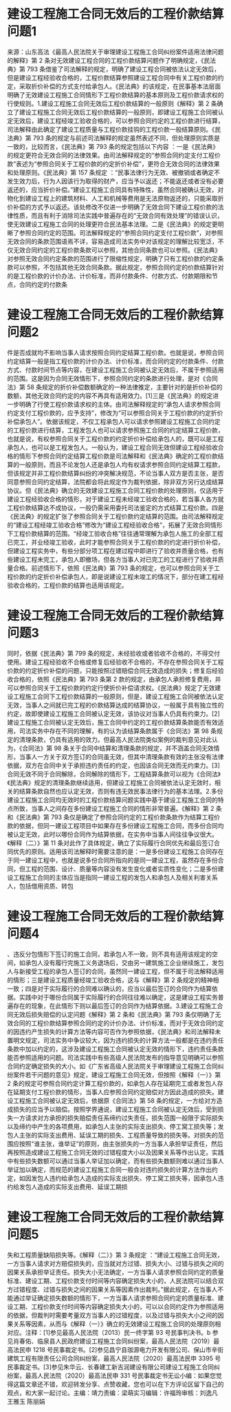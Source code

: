 # 建设工程施工合同无效后的工程价款结算问题1

来源：山东高法《最高人民法院关于审理建设工程施工合同纠纷案件适用法律问题的解释》第 2 条对无效建设工程合同的工程价款结算问题作了明确规定，《民法典》第 793 条借鉴了司法解释的规定，明确了建设工程合同被依法认定无效后，但是建设工程经验收合格的，工程价款结算参照建设工程合同中有关工程价款的约定，采取折价补偿的方式支付给承包人。《民法典》的该规定，在民事基本法层面明确了无效建设工程施工合同情形下工程价款结算的基本原则及工程价款请求权的行使规则。1.建设工程施工合同无效后工程价款结算的一般原则《解释》第 2 条确立了建设工程施工合同无效后工程价款结算的一般原则，即建设工程施工合同被认定无效后，建设工程经竣工验收合格的，可以参照合同约定的工程价款进行结算，司法解释由此确定了建设工程质量与工程价款挂钩的工程价款一般结算原则。《民法典》第 793 条的规定与前述司法解释的规定虽然表述不同，但处理原则实质是一致的，比较而言，《民法典》第 793 条的规定包括以下内容 ：一是《民法典》的规定更符合无效合同的法律效果。由司法解释规定的“参照合同约定支付工程价款”表述为“参照合同关于工程价款的约定折价补偿”，更符合无效合同的法律效果和处理原则。《民法典》第 157 条规定 ：“民事法律行为无效、被撤销或者确定不发生效力后，行为人因该行为取得的财产，应当予以返还；不能返还或者没有必要返还的，应当折价补偿。”建设工程施工合同具有特殊性，虽然合同被确认无效，对物化到建设工程上的建筑材料、人工和机械等费用是无法原物返还的，只能采取折价补偿的方式予以返还。该处修改不仅进一步明确了无效合同下建设工程价款的法律性质，而且有利于消除司法实践中普遍存在的“无效合同有效处理”的错误认识，使无效建设工程施工合同的处理更符合民法基本法理。二是《民法典》的规定更明晰了参照合同约定的范围。司法解释规定的“参照合同约定支付工程价款”，对参照无效合同的条款范围语焉不详，容易造成司法实务中对该规定的理解比较宽泛，不仅无效合同约定的工程价款条款可以参照，其他合同条款也可以参照。《民法典》对参照无效合同约定条款的范围进行了限缩性规定，明确了只有工程价款的约定条款可以参照，不包括其他无效合同条款。据此规定，参照合同约定的价款结算针对的是工程价款的计价办法、计价标准，而非付款条件、付款方式、付款期限和节点，合同约定的付款条

# 建设工程施工合同无效后的工程价款结算问题2

件是否成就均不影响当事人请求按照合同约定结算工程价款。也就是说，参照合同约定结算一般是指工程价款的计价办法、计价标准，而合同约定的付款条件、付款方式、付款时间节点等内容，在建设工程施工合同被认定无效后，不属于参照适用的范围。这是因为合同无效情形下，参照合同约定的条款进行处理，是对《合同法》第 58 条规定的折价补偿数额确定的一种法律推定，主要针对的是折价补偿的数额，其他无效合同约定的内容不再具有适用效力。[1]三是《民法典》的规定进一步明确了行使工程价款请求权的主体。由司法解释规定的“承包人请求参照合同约定支付工程价款的，应予支持”，修改为“可以参照合同关于工程价款的约定折价补偿承包人”。依据该规定，不仅工程承包人可以请求参照建设工程施工合同约定的工程价款进行结算，工程发包人也可以请求参照施工合同的约定结算工程价款，也就是说，有权参照合同关于工程价款的约定折价补偿给承包人的，既可以是工程承包人，也可以是工程发包人。一般认为，建设工程合同无效但建设工程经验收合格的情形下参照合同约定结算工程价款是司法解释和《民法典》确定的工程价款结算的一般原则，而且不论发包人还是承包人均有权请求参照合同约定结算工程款，但该规定并非工程价款结算纠纷的冲突解决规范，不论当事人双方是否主张，是否同意参照合同约定结算，法院都会将此规定作为裁判依据，除非双方另行达成结算协议。但《民法典》确立的无效建设工程施工合同工程价款的处理原则，仅适用于建设工程经验收合格的情形，对于建设工程未经竣工验收合格的，若当事人各方就工程价款结算达不成协议，一般仍需采用委托司法鉴定的方式结算工程价款。四是《民法典》的规定扩张了参照合同关于工程价款约定结算的范围。由司法解释规定的“建设工程经竣工验收合格”修改为“建设工程经验收合格”，拓展了无效合同情形下工程价款结算的范围。“经竣工验收合格”往往通常理解为承包人施工的全部工程已完工，并业经竣工验收，此时才能参照合同关于工程价款的约定进行折价补偿，但建设工程实务中，有些分部分项工程在建过程中即进行了验收并质量合格，也有些建设工程未完工，承包人即撤场，但各方当事人对已完工的工程进行了验收并质量合格。前述情形下，依照《民法典》第 793 条的规定，也可以参照合同关于工程价款的约定折价补偿承包人，即是说建设工程未竣工的情况下，部分在建工程经验收合格的，工程价款的结算也适用该规定。

# 建设工程施工合同无效后的工程价款结算问题3

同时，依据《民法典》第 799 条的规定，未经验收或者验收不合格的，不得交付使用。建设工程经验收不合格或修复后经验收不合格的，不存在参照合同关于工程价款的约定折价补偿的问题，只能按照过错赔偿合同无效造成的损失；修复后经验收合格的，依照《民法典》第 793 条第 2 款的规定，由承包人承担修复费用，并可以参照合同关于工程价款的约定行使折价补偿请求权。《民法典》规定了无效建设工程施工合同下工程价款结算的一般原则，但是，建设工程施工合同被依法认定无效，当事人之间就已完工程的价款结算达成的结算协议，一般属于具有独立性的约定，故即使建设工程施工合同被认定无效，该协议对当事人仍具有约束力。[2]建设工程施工合同被认定无效后，施工合同中约定的工程价款结算条款能否有效适用，司法实务中存在不同的理解，有的认为该结算条款属于《合同法》第 98 条规定的清理条款，仍具有适用的效力。但最高人民法院类似案例的裁判意见对此认为，《合同法》第 98 条关于合同中结算和清理条款的规定，并不涵盖合同无效情形，当事人一方关于双方签订的合同虽无效，但其中清理条款有效的主张没有法律依据，双方在合同中关于承担违约责任的约定，也因该合同无效而无约束力。[3]合同无效不同于合同解除，合同解除的情形下，工程结算条款可以视为《合同法》《民法典》规定的清理条款继续适用，但建设工程施工合同被依法认定无效时，相关的结算条款自然也应认定无效，否则有违无效民事法律行为的基本法理。2.多份建设工程施工合同均无效时的工程价款结算问题实践中基于建设工程施工合同的特点所致，当事人之间存在多份建设工程施工合同的情形非常普遍。《解释》第 2 条和《民法典》第 793 条仅是确定了参照合同约定的工程价款条款作为结算工程价款的依据，但同一建设工程项目中如果存在多份建设工程施工合同，而多份合同均被认定无效，此时以哪份合同作为结算依据，在实务中当事人间往往争议很大。《解释（二）》第 11 条对此作了具体规定，确立了实际履行合同优先和最后签订合同优先的原则。适用该司法解释时需要注意的是：一是多份建设工程施工合同存在于同一建设工程中，也就是说多份合同所指向的是同一建设工程，虽然存在多份合同，但工程的范围、设计、质量等内容没有发生变化或者实质性变化；二是多份建设工程施工合同的主体应当是指同一建设工程的发包人和承包人及相关利害关系人，包括借用资质、转包

# 建设工程施工合同无效后的工程价款结算问题4

、违反分包情形下签订的施工合同，若承包人不一致，则不具有适用该规定的空间，如承包人没有履行完施工义务退场后，交由另一建筑施工企业继续施工，发包人与新接受工程的承包人签订的合同，虽然同一建设工程，但不属于司法解释适用的情形；三是建设工程质量经竣工验收合格，这与《解释》第 2 条规定的精神相一致；四是对于实际履行的合同难以确认的，应当以最后签订的合同作为结算依据。实践中对于哪份合同属于实际履行的合同往往难以确定，这是建设工程实务普遍存在的现象，在此情形下则以最后签订的合同作为结算依据。3.建设工程施工合同无效后损失赔偿的认定问题《解释》第 2 条和《民法典》第 793 条仅明确了无效合同的工程价款结算参照合同约定的计价办法、计价标准，而对于无效合同约定的因违约产生损失的计算方法等内容可否作为参照依据，《民法典》和司法解释未置明文规定，司法实务中争议较大，因为违约损失的计算方法一般都是在违约责任条款中加以约定的，这涉及建设工程施工合同被认定无效的情形下，违约责任条款能否参照适用的问题。司法实践中有些高级人民法院发布的指导意见明确可以参照合同约定确定损失的大小。如《广东省高级人民法院关于审理建设工程施工合同纠纷案件若干问题的意见》规定，建设工程施工合同无效，但按照《解释（一）》第 2 条的规定可参照合同约定计算工程价款的，如承包人存在延期完工或者发包人存在延期支付工程价款的情形，当事人应参照合同约定赔偿对方因此造成的损失。建设工程施工合同被认定无效后，依据原《合同法》第 58 条的规定，一方给对方造成损失的应当予以赔偿。按照学界通说，建设工程施工合同被认定无效后，受到损失一方请求对方承担的损失赔偿责任系缔约过失责任，损失范围一般限于实际损失以及缔约中产生的各项费用，如承包人主张的实际支出损失、停工窝工损失等；发包人主张的实际支出费用、延误工期的损失、工程质量导致的损失等。对损失的范围应按照“谁主张，谁举证”的原则，由主张损失的一方当事人承担举证责任，然后再按照造成建设工程施工合同无效的过错程度大小以及因果关系等作出认定。实践中有些损失数额可以通过当事人举证加以确定，而有些损失数额则难以通过当事人举证加以确定，而规范的建设工程施工合同一般会对违约损失的计算方法作出约定，如因发包人违约给承包人造成的实际支出损失、停工窝工损失等，因承包人违约给发包人造成的实际支出费用、延误工期损

# 建设工程施工合同无效后的工程价款结算问题5

失和工程质量缺陷损失等。《解释（二）》第 3 条规定 ：“建设工程施工合同无效，一方当事人请求对方赔偿损失的，应当就对方过错、损失大小、过错与损失之间的因果关系承担举证责任。损失大小无法确定，一方当事人请求参照合同约定的质量标准、建设工期、工程价款支付时间等内容确定损失大小的，人民法院可以结合双方过错程度、过错与损失之间的因果关系等因素作出裁判。”据此规定，在当事人不能通过举证确定损失数额的情形下，一方当事人请求参照合同约定的质量标准、建设工期、工程价款支付时间等内容确定损失大小的，可以以合同约定作为参照适用的依据，但裁判时需要考量双方当事人的过错程度，以及过错与损失大小之间的因果关系等因素，从而与《解释（一）》确立的无效建设工程施工合同的处理原则相对应。注释：[1]参见最高人民法院（2013）民一终字第 93 号民事判决书。b 参见肖春佑、临泉县人民政府建设工程施工合同纠纷案，最高人民法院（2019）最高法民申 1218 号民事裁定书。[2]参见昌宁县珈源电力开发有限公司、保山市辛街建筑工程有限责任公司合同纠纷案，最高人民法院（2020）最高法民申 3395 号民事裁定书。[3]参见朱华云、长春建工新吉润建设有限公司建设工程施工合同纠纷案，最高人民法院（2020）最高法民申 331 号民事裁定书无讼小编：如果您觉得这篇文章还不错，欢迎转发分享、点赞收藏，您也可以在下方评论区留下自己的观点，和大家一起讨论。主编：靖力责编：梁萌实习编辑：许福玲审核：刘逸凡 王雅玉 陈丽娟

